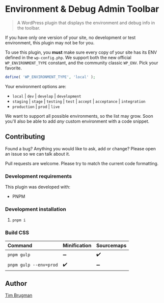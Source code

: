 # Environment & Debug Admin Toolbar

> A WordPress plugin that displays the environment and debug info in the toolbar.

If you have only one version of your site, no development or test environment, this plugin may not be for you.

To use this plugin, you **must** make sure every copy of your site has its ENV defined in the `wp-config.php`. We support both the new official `WP_ENVIRONMENT_TYPE` constant, and the community classic `WP_ENV`. Pick your favorite.

```php
define( 'WP_ENVIRONMENT_TYPE', 'local' );
```

Your environment options are:
* `local` | `dev` | `develop` | `development`
* `staging` | `stage` | `testing` | `test` | `accept` | `acceptance` | `integration`
* `production` | `prod` | `live`

We want to support all possible environments, so the list may grow. Soon you'll also be able to add *any* custom environment with a code snippet.

## Contributing

Found a bug? Anything you would like to ask, add or change? Please open an issue so we can talk about it.

Pull requests are welcome. Please try to match the current code formatting.

### Development requirements

This plugin was developed with:

- PNPM

### Development installation

1. `pnpm i`

### Build CSS

Command | Minification | Sourcemaps
:--- |:--- |:---
`pnpm gulp` | :heavy_minus_sign: | :heavy_check_mark:
`pnpm gulp --env=prod` | :heavy_check_mark: | :heavy_minus_sign:

## Author

[Tim Brugman](https://github.com/Brugman)